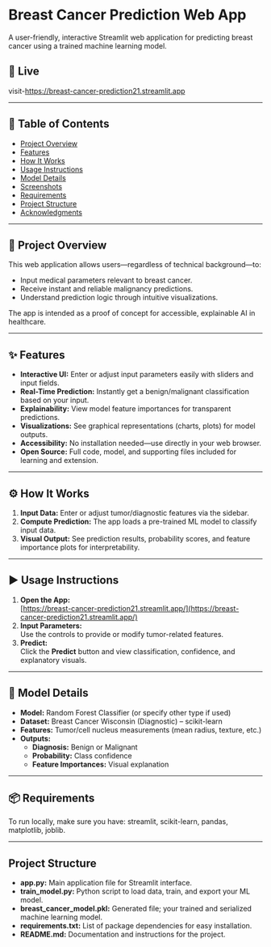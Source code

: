 # Breast Cancer Prediction Web App

A user-friendly, interactive Streamlit web application for predicting breast cancer using a trained machine learning model.  
## 🚀 Live 

visit-https://breast-cancer-prediction21.streamlit.app

---

## 📑 Table of Contents

- [Project Overview](#project-overview)
- [Features](#features)
- [How It Works](#how-it-works)
- [Usage Instructions](#usage-instructions)
- [Model Details](#model-details)
- [Screenshots](#screenshots)
- [Requirements](#requirements)
- [Project Structure](#project-structure)
- [Acknowledgments](#acknowledgments)

---

## 📝 Project Overview

This web application allows users—regardless of technical background—to:
- Input medical parameters relevant to breast cancer.
- Receive instant and reliable malignancy predictions.
- Understand prediction logic through intuitive visualizations.

The app is intended as a proof of concept for accessible, explainable AI in healthcare.

---

## ✨ Features

- **Interactive UI:** Enter or adjust input parameters easily with sliders and input fields.
- **Real-Time Prediction:** Instantly get a benign/malignant classification based on your input.
- **Explainability:** View model feature importances for transparent predictions.
- **Visualizations:** See graphical representations (charts, plots) for model outputs.
- **Accessibility:** No installation needed—use directly in your web browser.
- **Open Source:** Full code, model, and supporting files included for learning and extension.

---

## ⚙️ How It Works

1. **Input Data:** Enter or adjust tumor/diagnostic features via the sidebar.
2. **Compute Prediction:** The app loads a pre-trained ML model to classify input data.
3. **Visual Output:** See prediction results, probability scores, and feature importance plots for interpretability.

---

## ▶️ Usage Instructions

1. **Open the App:**  
   [https://breast-cancer-prediction21.streamlit.app/](https://breast-cancer-prediction21.streamlit.app/)
2. **Input Parameters:**  
   Use the controls to provide or modify tumor-related features.
3. **Predict:**  
   Click the **Predict** button and view classification, confidence, and explanatory visuals.

---

## 🤖 Model Details

- **Model:** Random Forest Classifier (or specify other type if used)
- **Dataset:** Breast Cancer Wisconsin (Diagnostic) – scikit-learn
- **Features:** Tumor/cell nucleus measurements (mean radius, texture, etc.)
- **Outputs:**  
  - **Diagnosis:** Benign or Malignant  
  - **Probability:** Class confidence  
  - **Feature Importances:** Visual explanation

---


## 📦 Requirements

To run locally, make sure you have:
streamlit, 
scikit-learn, 
pandas, 
matplotlib, 
joblib.


---

##  Project Structure

- **app.py:** Main application file for Streamlit interface.
- **train_model.py:** Python script to load data, train, and export your ML model.
- **breast_cancer_model.pkl:** Generated file; your trained and serialized machine learning model.
- **requirements.txt:** List of package dependencies for easy installation.
- **README.md:** Documentation and instructions for the project.



